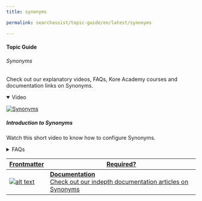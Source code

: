 ```yaml
---
title: synonyms

permalink: searchassist/topic-guide/en/latest/synonyms

---
```

#### Topic Guide
###### Synonyms

  Check out our explanatory videos, FAQs, Kore Academy courses and documentation links on Synonyms.

<details class="introduction-video" open>
  <summary>Video
  </summary>
  
   [![Synonyms](images/VideoCoverImage.png)](https://player.vimeo.com/video/751567450?h=40c1e869d7&badge=0&autopause=0&player_id=0&app_id=58479/embed)

  ##### Introduction to Synonyms
  Watch this short video to know how to configure Synonyms.

</details>

<details>
  <summary>FAQs
  </summary>

  <a class="doc-link" target="_blank" href="https://docs.kore.ai/searchassist/concepts/managing-relevance/managing-relevance/#Adding_Synonyms">
 
  What are Synonyms and their types?


</a>

 <a class="doc-link" target="_blank" href="https://docs.kore.ai/searchassist/concepts/managing-relevance/managing-relevance/#Adding_Synonyms">
 
  How do I add Synonyms?

</a>
 

</details>


<a class="doc-link" target="_blank" href="https://docs.kore.ai/searchassist/concepts/managing-relevance/managing-relevance/#Adding_Synonyms">
 
| Frontmatter | Required? |
|-------------|-------------|
| ![alt text](images/docIcon.svg "Title") | **Documentation**  <br /> Check out our indepth documentation articles on Synonyms | 


</a>
